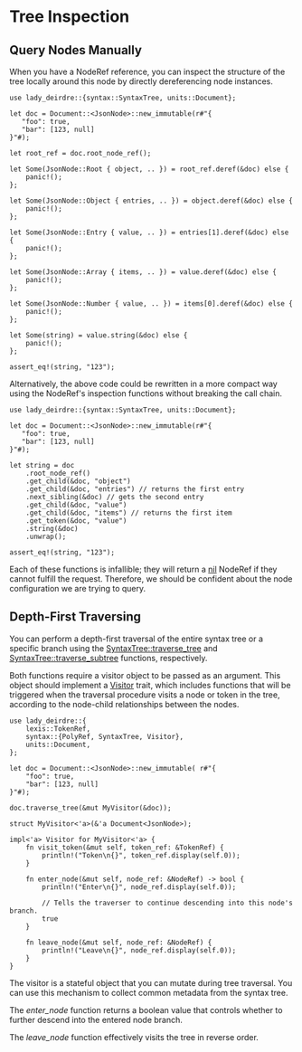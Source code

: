 <!------------------------------------------------------------------------------
  This file is a part of the "Lady Deirdre" work,
  a compiler front-end foundation technology.

  This work is proprietary software with source-available code.

  To copy, use, distribute, and contribute to this work, you must agree to
  the terms of the General License Agreement:

  https://github.com/Eliah-Lakhin/lady-deirdre/blob/master/EULA.md.

  The agreement grants you a Commercial-Limited License that gives you
  the right to use my work in non-commercial and limited commercial products
  with a total gross revenue cap. To remove this commercial limit for one of
  your products, you must acquire an Unrestricted Commercial License.

  If you contribute to the source code, documentation, or related materials
  of this work, you must assign these changes to me. Contributions are
  governed by the "Derivative Work" section of the General License
  Agreement.

  Copying the work in parts is strictly forbidden, except as permitted under
  the terms of the General License Agreement.

  If you do not or cannot agree to the terms of this Agreement,
  do not use this work.

  This work is provided "as is" without any warranties, express or implied,
  except to the extent that such disclaimers are held to be legally invalid.

  Copyright (c) 2024 Ilya Lakhin (Илья Александрович Лахин).
  All rights reserved.
------------------------------------------------------------------------------->

# Tree Inspection

## Query Nodes Manually

When you have a NodeRef reference, you can inspect the structure of the tree
locally around this node by directly dereferencing node instances.

```rust,noplayground
use lady_deirdre::{syntax::SyntaxTree, units::Document};

let doc = Document::<JsonNode>::new_immutable(r#"{
   "foo": true,
   "bar": [123, null]
}"#);

let root_ref = doc.root_node_ref();

let Some(JsonNode::Root { object, .. }) = root_ref.deref(&doc) else {
    panic!();
};

let Some(JsonNode::Object { entries, .. }) = object.deref(&doc) else {
    panic!();
};

let Some(JsonNode::Entry { value, .. }) = entries[1].deref(&doc) else {
    panic!();
};

let Some(JsonNode::Array { items, .. }) = value.deref(&doc) else {
    panic!();
};

let Some(JsonNode::Number { value, .. }) = items[0].deref(&doc) else {
    panic!();
};

let Some(string) = value.string(&doc) else {
    panic!();
};

assert_eq!(string, "123");
```

Alternatively, the above code could be rewritten in a more compact way using the
NodeRef's inspection functions without breaking the call chain.

```rust,noplayground
use lady_deirdre::{syntax::SyntaxTree, units::Document};

let doc = Document::<JsonNode>::new_immutable(r#"{
   "foo": true,
   "bar": [123, null]
}"#);

let string = doc
    .root_node_ref()
    .get_child(&doc, "object")
    .get_child(&doc, "entries") // returns the first entry
    .next_sibling(&doc) // gets the second entry
    .get_child(&doc, "value")
    .get_child(&doc, "items") // returns the first item
    .get_token(&doc, "value")
    .string(&doc)
    .unwrap();

assert_eq!(string, "123");
```

Each of these functions is infallible; they will return
a [nil](https://docs.rs/lady-deirdre/2.0.0/lady_deirdre/syntax/struct.NodeRef.html#method.nil)
NodeRef if they cannot fulfill the request. Therefore, we should be confident
about the node configuration we are trying to query.

## Depth-First Traversing

You can perform a depth-first traversal of the entire syntax tree or a specific
branch using
the [SyntaxTree::traverse_tree](https://docs.rs/lady-deirdre/2.0.0/lady_deirdre/syntax/trait.SyntaxTree.html#method.traverse_tree)
and [SyntaxTree::traverse_subtree](https://docs.rs/lady-deirdre/2.0.0/lady_deirdre/syntax/trait.SyntaxTree.html#method.traverse_subtree)
functions, respectively.

Both functions require a visitor object to be passed as an argument. This object
should implement
a [Visitor](https://docs.rs/lady-deirdre/2.0.0/lady_deirdre/syntax/trait.Visitor.html)
trait, which includes functions that will be triggered when the traversal
procedure visits a node or token in the tree, according to the node-child
relationships between the nodes.

```rust,noplayground
use lady_deirdre::{
    lexis::TokenRef,
    syntax::{PolyRef, SyntaxTree, Visitor},
    units::Document,
};

let doc = Document::<JsonNode>::new_immutable( r#"{
    "foo": true,
    "bar": [123, null]
}"#);

doc.traverse_tree(&mut MyVisitor(&doc));

struct MyVisitor<'a>(&'a Document<JsonNode>);

impl<'a> Visitor for MyVisitor<'a> {
    fn visit_token(&mut self, token_ref: &TokenRef) {
        println!("Token\n{}", token_ref.display(self.0));
    }
    
    fn enter_node(&mut self, node_ref: &NodeRef) -> bool {
        println!("Enter\n{}", node_ref.display(self.0));
    
        // Tells the traverser to continue descending into this node's branch.
        true
    }
    
    fn leave_node(&mut self, node_ref: &NodeRef) {
        println!("Leave\n{}", node_ref.display(self.0));
    }
}
```

The visitor is a stateful object that you can mutate during tree traversal. You
can use this mechanism to collect common metadata from the syntax tree.

The *enter_node* function returns a boolean value that controls whether to
further descend into the entered node branch.

The *leave_node* function effectively visits the tree in reverse order.
